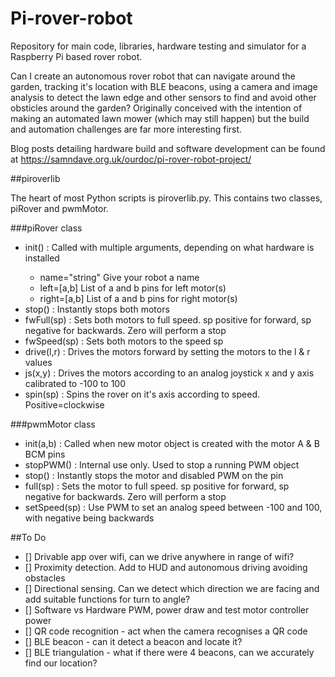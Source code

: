 # Pi-rover-robot

Repository for main code, libraries, hardware testing and simulator for a Raspberry Pi based rover robot.

Can I create an autonomous rover robot that can navigate around the garden, tracking it's location with BLE beacons, using a camera and image analysis to detect the lawn edge and other sensors to find and avoid other obsticles around the garden? Originally conceived with the intention of making an automated lawn mower (which may still happen) but the build and automation challenges are far more interesting first.

Blog posts detailing hardware build and software development can be found at https://samndave.org.uk/ourdoc/pi-rover-robot-project/

##piroverlib


The heart of most Python scripts is piroverlib.py. This contains two classes, piRover and pwmMotor.

###piRover class

* init(<list>) : Called with multiple arguments, depending on what hardware is installed
  * name="string"	Give your robot a name
  * left=[a,b]		List of a and b pins for left motor(s)
  * right=[a,b]		List of a and b pins for right motor(s)
* stop() : Instantly stops both motors
* fwFull(sp) : Sets both motors to full speed. sp positive for forward, sp negative for backwards. Zero will perform a stop
* fwSpeed(sp) : Sets both motors to the speed sp
* drive(l,r) : Drives the motors forward by setting the motors to the l & r values
* js(x,y) : Drives the motors according to an analog joystick x and y axis calibrated to -100 to 100
* spin(sp) : Spins the rover on it's axis according to speed. Positive=clockwise

###pwmMotor class

* init(a,b) : Called when new motor object is created with the motor A & B BCM pins
* stopPWM() : Internal use only. Used to stop a running PWM object
* stop() : Instantly stops the motor and disabled PWM on the pin
* full(sp) : Sets the motor to full speed. sp positive for forward, sp negative for backwards. Zero will perform a stop
* setSpeed(sp) : Use PWM to set an analog speed between -100 and 100, with negative being backwards


##To Do


- [] Drivable app over wifi, can we drive anywhere in range of wifi?
- [] Proximity detection. Add to HUD and autonomous driving avoiding obstacles
- [] Directional sensing. Can we detect which direction we are facing and add suitable functions for turn to angle?
- [] Software vs Hardware PWM, power draw and test motor controller power
- [] QR code recognition - act when the camera recognises a QR code
- [] BLE beacon - can it detect a beacon and locate it?
- [] BLE triangulation - what if there were 4 beacons, can we accurately find our location?
